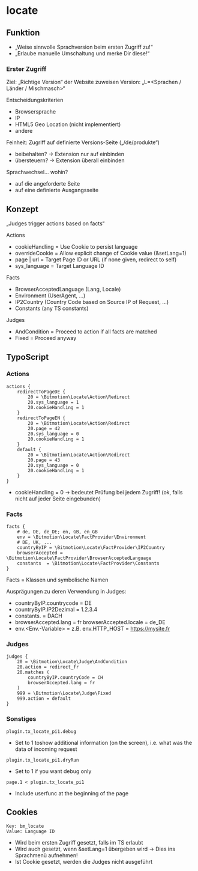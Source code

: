 # locate

## Funktion

* „Weise sinnvolle Sprachversion beim ersten Zugriff zu!“
* „Erlaube manuelle Umschaltung und merke Dir diese!“

### Erster Zugriff

Ziel: „Richtige Version“ der Website zuweisen Version: „L=<Sprachen / Länder / Mischmasch>“

Entscheidungskriterien
* Browsersprache
* IP
* HTML5 Geo Location (nicht implementiert)
* andere

Feinheit: Zugriff auf definierte Versions-Seite („/de/produkte“)
* beibehalten? -> Extension nur auf <home> einbinden
* übersteuern? -> Extension überall einbinden

Sprachwechsel... wohin?
* auf die angeforderte Seite
* auf eine definierte Ausgangsseite

## Konzept

„Judges trigger actions based on facts“

Actions
* cookieHandling = Use Cookie to persist language
* overrideCookie = Allow explicit change of Cookie value (&setLang=1)
* page | url = Target Page ID or URL (if none given, redirect to self)
* sys_language = Target Language ID

Facts
* BrowserAcceptedLanguage (Lang, Locale)
* Environment (UserAgent, ...)
* IP2Country (Country Code based on Source IP of Request, ...)
* Constants (any TS constants)

Judges
* AndCondition = Proceed to action if all facts are matched
* Fixed = Proceed anyway

## TypoScript

### Actions
```
actions {
    redirectToPageDE {
        20 = \Bitmotion\Locate\Action\Redirect
        20.sys_language = 1
        20.cookieHandling = 1
    }
    redirectToPageEN {
        20 = \Bitmotion\Locate\Action\Redirect
        20.page = 42
        20.sys_language = 0
        20.cookieHandling = 1
    }
    default {
        20 = \Bitmotion\Locate\Action\Redirect
        20.page = 43
        20.sys_language = 0
        20.cookieHandling = 1
    }
}
```
* cookieHandling = 0 -> bedeutet Prüfung bei jedem Zugriff! (ok, falls nicht auf jeder Seite eingebunden)

### Facts
```
facts {
    # de, DE, de_DE; en, GB, en_GB
    env = \Bitmotion\Locate\FactProvider\Environment
    # DE, UK, ...
    countryByIP = \Bitmotion\Locate\FactProvider\IP2Country
    browserAccepted = \Bitmotion\Locate\FactProvider\BrowserAcceptedLanguage
    constants  = \Bitmotion\Locate\FactProvider\Constants
}
```
Facts = Klassen und symbolische Namen

Ausprägungen zu deren Verwendung in Judges:
* countryByIP.countrycode = DE
* countryByIP.IP2Dezimal = 1.2.3.4
* constants.<meinkey> = DACH
* browserAccepted.lang = fr browserAccepted.locale = de_DE
* env.<Env.-Variable> = <value> z.B. env.HTTP_HOST = https://mysite.fr

### Judges
```
judges {
    20 = \Bitmotion\Locate\Judge\AndCondition
    20.action = redirect_fr
    20.matches (
        countryByIP.countryCode = CH
        browserAccepted.lang = fr
    )
    999 = \Bitmotion\Locate\Judge\Fixed
    999.action = default
}
```

### Sonstiges
```
plugin.tx_locate_pi1.debug
```
* Set to 1 toshow additional information (on the screen), i.e. what was the data of incoming request
```
plugin.tx_locate_pi1.dryRun
```
* Set to 1 if you want debug only
```
page.1 < plugin.tx_locate_pi1
```
* Include userfunc at the beginning of the page

## Cookies

```
Key: bm_locate
Value: Language ID
```
* Wird beim ersten Zugriff gesetzt, falls im TS erlaubt
* Wird auch gesetzt, wenn &setLang=1 übergeben wird -> Dies ins Sprachmenü aufnehmen!
* Ist Cookie gesetzt, werden die Judges nicht ausgeführt